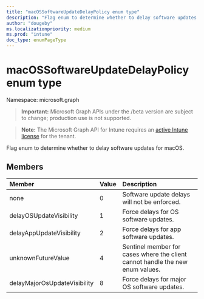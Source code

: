 ```yaml
---
title: "macOSSoftwareUpdateDelayPolicy enum type"
description: "Flag enum to determine whether to delay software updates for macOS."
author: "dougeby"
ms.localizationpriority: medium
ms.prod: "intune"
doc_type: enumPageType
---
```


# macOSSoftwareUpdateDelayPolicy enum type

Namespace: microsoft.graph

> **Important:** Microsoft Graph APIs under the /beta version are subject to change; production use is not supported.

> **Note:** The Microsoft Graph API for Intune requires an [active Intune license](https://go.microsoft.com/fwlink/?linkid=839381) for the tenant.

Flag enum to determine whether to delay software updates for macOS.

## Members
|Member|Value|Description|
|:---|:---|:---|
|none|0|Software update delays will not be enforced.|
|delayOSUpdateVisibility|1|Force delays for OS software updates.|
|delayAppUpdateVisibility|2|Force delays for app software updates.|
|unknownFutureValue|4|Sentinel member for cases where the client cannot handle the new enum values.|
|delayMajorOsUpdateVisibility|8|Force delays for major OS software updates.|




